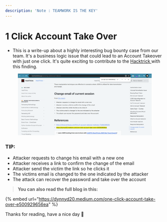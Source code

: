 ```yaml
---
description: 'Note : TEAMWORK IS THE KEY'
---
```


# 1 Click Account Take Over

* This is a write-up about a highly interesting bug bounty case from our team. It's a business logic issue that could lead to an Account Takeover with just one click. It's quite exciting to contribute to the [Hacktrick ](https://book.hacktricks.xyz/pentesting-web/account-takeover)with this finding.

<figure><img src="../.gitbook/assets/image.png" alt=""><figcaption></figcaption></figure>

### TIP:

* Attacker requests to change his email with a new one
* Attacker receives a link to confirm the change of the email
* Attacker send the victim the link so he clicks it
* The victims email is changed to the one indicated by the attacker
* The attack can recover the password and take over the account



> **You can also read the full blog in this:**

{% embed url="https://dynnyd20.medium.com/one-click-account-take-over-e500929656ea" %}

Thanks for reading, have a nice day :heartbeat:
